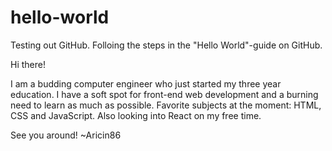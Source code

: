 # hello-world
Testing out GitHub. Folloing the steps in the "Hello World"-guide on GitHub.

Hi there!

I am a budding computer engineer who just started my three year education.
I have a soft spot for front-end web development and a burning need to learn as much as possible.
Favorite subjects at the moment: HTML, CSS and JavaScript. Also looking into React on my free time.

See you around!
~Aricin86
